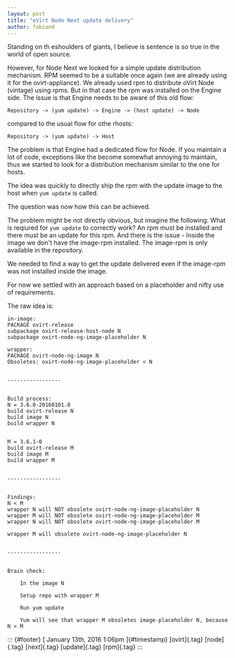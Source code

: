 ```yaml
---
layout: post
title: "oVirt Node Next update delivery"
author: fabiand
---
```




Standing on th eshoulders of giants, I believe is sentence is so true in
the world of open source.

However, for Node Next we looked for a simple update distribution
mechanism. RPM seemed to be a suitable once again (we are already using
it for the ovirt-appliance). We already used rpm to distribute oVirt
Node (vintage) using rpms. But in that case the rpm was installed on the
Engine side. The issue is that Engine needs to be aware of this old
flow:

    Repository -> (yum update) -> Engine -> (host update) -> Node

compared to the usual flow for othe rhosts:

    Repository -> (yum update) -> Host

The problem is that Engine had a dedicated flow for Node. If you
maintain a lot of code, exceptions like the become somewhat annoying to
maintain, thus we started to look for a distribution mechanism similar
to the one for hosts.

The idea was quickly to directly ship the rpm with the update image to
the host when `yum update` is called.

The question was now how this can be achieved.

The problem might be not directly obvious, but imagine the following:
What is reqiured for `yum update` to correctly work? An rpm must be
installed and there must be an update for this rpm. And there is the
issue - Inside the image we don't have the image-rpm installed. The
image-rpm is only available in the repository.

We needed to find a way to get the update delivered even if the
image-rpm was not installed inside the image.

For now we settled with an approach based on a placeholder and nifty use
of requirements.

The raw idea is:

    in-image:
    PACKAGE ovirt-release
    subpackage ovirt-release-host-node N
    subpackage ovirt-node-ng-image-placeholder N

    wrapper:
    PACKAGE ovirt-node-ng-image N
    Obsoletes: ovirt-node-ng-image-placeholder < N


    -----------------


    Build process:
    N = 3.6.0-20160101.0
    build ovirt-release N
    build image N
    build wrapper N


    M = 3.6.1-0
    build ovirt-release M
    build image M
    build wrapper M


    -----------------


    Findings:
    N < M
    wrapper N will NOT obsolete ovirt-node-ng-image-placeholder N
    wrapper M will NOT obsolete ovirt-node-ng-image-placeholder M
    wrapper N will NOT obsolete ovirt-node-ng-image-placeholder M

    wrapper M will obsolete ovirt-node-ng-image-placeholder N


    -----------------


    Brain check:

        In the image N

        Setup repo with wrapper M

        Run yum update

        Yum will see that wrapper M obsoletes image-placeholder N, because N < M

::: {#footer}
[ January 13th, 2016 1:06pm ]{#timestamp} [ovirt]{.tag} [node]{.tag}
[next]{.tag} [update]{.tag} [rpm]{.tag}
:::
